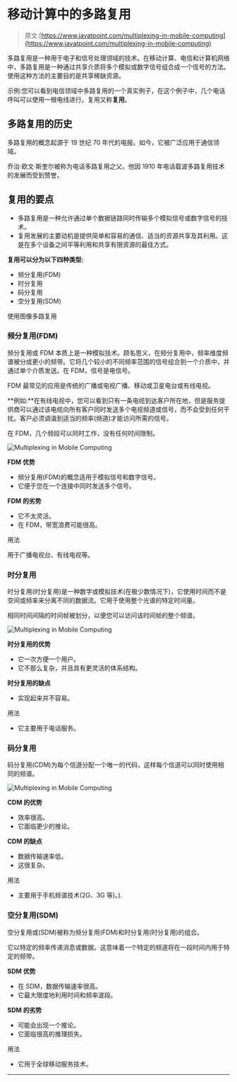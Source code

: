 # 移动计算中的多路复用

> 原文:[https://www.javatpoint.com/multiplexing-in-mobile-computing](https://www.javatpoint.com/multiplexing-in-mobile-computing)

多路复用是一种用于电子和信号处理领域的技术。在移动计算、电信和计算机网络中，多路复用是一种通过共享介质将多个模拟或数字信号组合成一个信号的方法。使用这种方法的主要目的是共享稀缺资源。

示例:您可以看到电信领域中多路复用的一个真实例子，在这个例子中，几个电话呼叫可以使用一根电线进行。复用又称**复用**。

## 多路复用的历史

多路复用的概念起源于 19 世纪 70 年代的电报。如今，它被广泛应用于通信领域。

乔治·欧文·斯奎尔被称为电话多路复用之父。他因 1910 年电话载波多路复用技术的发展而受到赞誉。

## 复用的要点

*   多路复用是一种允许通过单个数据链路同时传输多个模拟信号或数字信号的技术。
*   复用发展的主要动机是提供简单和容易的通信、适当的资源共享及其利用。这是在多个设备之间平等利用和共享有限资源的最佳方式。

**复用可以分为以下四种类型:**

*   频分复用(FDM)
*   时分复用
*   码分复用
*   空分复用(SDM)

使用图像多路复用

### 频分复用(FDM)

频分复用或 FDM 本质上是一种模拟技术。顾名思义，在频分复用中，频率维度频谱被分成更小的频带。它将几个较小的不同频率范围的信号组合到一个介质中，并通过单个介质发送。在 FDM，信号是电信号。

FDM 最常见的应用是传统的广播或电视广播、移动或卫星电台或有线电视。

**例如:**在有线电视中，您可以看到只有一条电缆到达客户所在地，但是服务提供商可以通过该电缆向所有客户同时发送多个电视频道或信号，而不会受到任何干扰。客户必须调谐到适当的频率(频道)才能访问所需的信号。

在 FDM，几个频段可以同时工作，没有任何时间限制。

![Multiplexing in Mobile Computing](../Images/03f97255a663699c0cc395bfc053ef8c.png)

**FDM 优势**

*   频分复用(FDM)的概念适用于模拟信号和数字信号。
*   它便于您在一个连接中同时发送多个信号。

**FDM 的劣势**

*   它不太灵活。
*   在 FDM，带宽浪费可能很高。

用法

用于广播电视台、有线电视等。

### 时分复用

时分复用(时分复用)是一种数字或模拟技术(在极少数情况下)，它使用时间而不是空间或频率来分离不同的数据流。它用于使用整个光谱的特定时间量。

相同时间间隔的时间帧被划分，以便您可以访问该时间帧的整个频谱。

![Multiplexing in Mobile Computing](../Images/22367b699914d28623c6dd27543c9af1.png)

**时分复用的优势**

*   它一次方便一个用户。
*   它不那么复杂，并且具有更灵活的体系结构。

**时分复用的缺点**

*   实现起来并不容易。

用法

*   它主要用于电话服务。

### 码分复用

码分复用(CDM)为每个信道分配一个唯一的代码，这样每个信道可以同时使用相同的频谱。

![Multiplexing in Mobile Computing](../Images/788ee42e494bbd0690cd2b4c6ceeef37.png)

**CDM 的优势**

*   效率很高。
*   它面临更少的推论。

**CDM 的缺点**

*   数据传输速率低。
*   这很复杂。

用法

*   主要用于手机频谱技术(2G、3G 等)。).

### 空分复用(SDM)

空分复用或(SDM)被称为频分复用(FDM)和时分复用(时分复用)的组合。

它以特定的频率传递消息或数据。这意味着一个特定的频道将在一段时间内用于特定的频带。

**SDM 优势**

*   在 SDM，数据传输速率很高。
*   它最大限度地利用时间和频率波段。

**SDM 的劣势**

*   可能会出现一个推论。
*   它面临很高的推理损失。

用法

*   它用于全球移动服务技术。

* * *